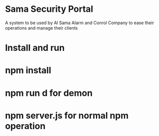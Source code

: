 # Sama Security Portal
 A system to be used by Al Sama Alarm and Conrol Company to ease their operations and manage their clients
 
 # Install and run 
 # npm install
 # npm run d for demon
 # npm server.js for normal npm operation
